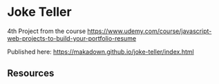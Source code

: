 # Joke Teller

4th Project from the course https://www.udemy.com/course/javascript-web-projects-to-build-your-portfolio-resume


Published here: https://makadown.github.io/joke-teller/index.html


## Resources


